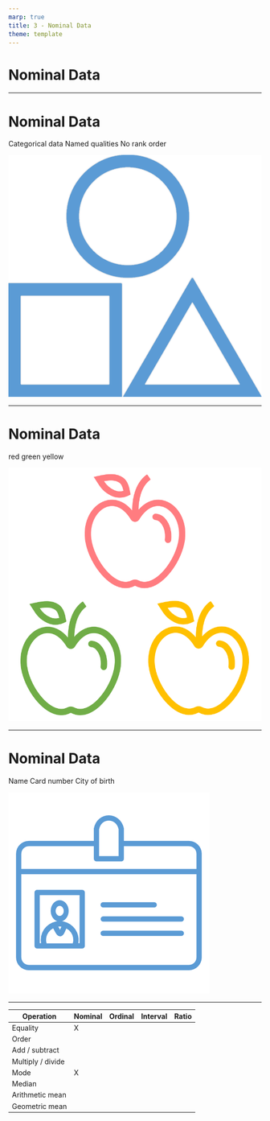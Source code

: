 ```yaml
---
marp: true
title: 3 - Nominal Data
theme: template
---
```


<!-- _class: title-only -->

# Nominal Data

<!--
The first type of categorical data that we encounter in data science are nominal data.
-->

---

<!-- _class: title-two-content-left-center -->

# Nominal Data

Categorical data
Named qualities
No rank order

![image A set of three icons containing a circle, a square, and a triangle arranged in a triangular pattern in a flat minimalistic style](images/556-9.png)


<!--
[1] Nominal data are a type of categorical data.

[2] That is, they are used to represent named qualities.

[3] However, nominal data have no natural rank order to them (i.e. they differ by their name only).
-->

---

<!-- _class: title-two-content-left-center -->

# Nominal Data

red
green
yellow

![image A set of three icons, one red apple, one green apple, and one yellow apple arranged in a triangular layout in a flat minimalistic style](images/542-16A.png)

<!--
[1] For example, the colors red, green, and yellow all describe the color of apples.

However, no one color is greater than or less than another color.

These three colors have no natural rank order to them.

They differ by their name alone.
-->

---

<!-- _class: title-two-content-left-center -->

# Nominal Data

Name
Card number
City of birth


![image An icon of an employee ID badge in a flat minimalistic style](images/545-13.png)



<!--
Other examples of nominal data include:

[1] your name, 

[2] your credit card number, 

[3] and the name of the city where you were born.

The key distinction is that nominal values have no natural order to them.

However, they can still be sorted alphabetically.
-->

---

<!-- _class: title-one-content -->

| Operation         | Nominal | Ordinal | Interval | Ratio |
| ----------------- | ------- | ------- | -------- | ----- |
| Equality          | X       |         |          |       |
| Order             |         |         |          |       |
| Add / subtract    |         |         |          |       |
| Multiply / divide |         |         |          |       |
| Mode              | X       |         |          |       |
| Median            |         |         |          |       |
| Arithmetic mean   |         |         |          |       |
| Geometric mean    |         |         |          |       |

<!--
There are a limited number of mathematical operations that we can perform on nominal data.

[1] We can test two nominal values for equality (i.e. determine if they are the same named category).

[2] In addition, we can determine their mode (i.e. the most frequently occurring category in a set of nominal values).

Despite these limitations, nominal data are still quite useful in data science.
-->